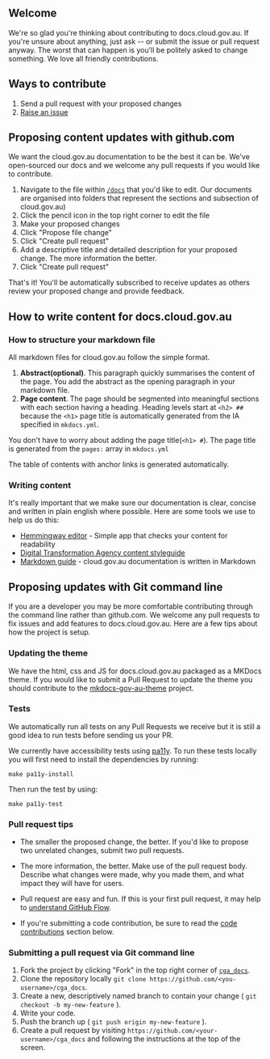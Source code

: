 ## Welcome

We're so glad you're thinking about contributing to docs.cloud.gov.au. If you're unsure about anything, just ask -- or submit the issue or pull request anyway. The worst that can happen is you'll be politely asked to change something. We love all friendly contributions.

## Ways to contribute

1. Send a pull request with your proposed changes
2. [Raise an issue](https://github.com/AusDTO/cga_docs/issues)

## Proposing content updates with github.com

We want the cloud.gov.au documentation to be the best it can be. We've open-sourced our docs and we welcome any pull requests if you would like to contribute.

1. Navigate to the file within [`/docs`](https://github.com/AusDTO/cga_docs/tree/master/docs) that you'd like to edit. Our documents are organised into folders that represent the sections and subsection of cloud.gov.au)
2. Click the pencil icon in the top right corner to edit the file
3. Make your proposed changes
4. Click "Propose file change"
5. Click "Create pull request"
6. Add a descriptive title and detailed description for your proposed change. The more information the better.
7. Click "Create pull request"

That's it! You'll be automatically subscribed to receive updates as others review your proposed change and provide feedback.

## How to write content for docs.cloud.gov.au

### How to structure your markdown file

All markdown files for cloud.gov.au follow the simple format.

1. **Abstract(optional)**. This paragraph quickly summarises the content of the page. You add the abstract as the opening paragraph in your markdown file.
2. **Page content**. The page should be segmented into meaningful sections with each section having a heading. Heading levels start at `<h2> ##` because the `<h1>` page title is automatically generated from the IA specified in `mkdocs.yml`.

You don't have to worry about adding the page title(`<h1> #`). The page title is generated from the `pages:` array in `mkdocs.yml`

The table of contents with anchor links is generated automatically.

### Writing content

It's really important that we make sure our documentation is clear, concise and written in plain english where possible. Here are some tools we use to help us do this:

- [Hemmingway editor](http://www.hemingwayapp.com/) - Simple app that checks your content for readability
- [Digital Transformation Agency content styleguide](http://content-style-guide.apps.staging.digital.gov.au/)
- [Markdown guide](https://daringfireball.net/projects/markdown/syntax) - cloud.gov.au documentation is written in Markdown

## Proposing updates with Git command line

If you are a developer you may be more comfortable contributing through the command line rather than github.com. We welcome any pull requests to fix issues and add features to docs.cloud.gov.au. Here are a few tips about how the project is setup.

### Updating the theme

We have the html, css and JS for docs.cloud.gov.au packaged as a MKDocs theme.
If you would like to submit a Pull Request to update the theme you should contribute to the  [mkdocs-gov-au-theme](https://github.com/AusDTO/mkdocs-gov-au-theme) project.

### Tests

We automatically run all tests on any Pull Requests we receive but it is still a good idea to run tests
before sending us your PR.

We currently have accessibility tests using [pa11y](http://pa11y.org/). To run these tests locally you will first need to install the dependencies by running:

`make pa11y-install`

Then run the test by using:

`make pa11y-test`

### Pull request tips

* The smaller the proposed change, the better. If you'd like to propose two unrelated changes, submit two pull requests.

* The more information, the better. Make use of the pull request body. Describe what changes were made, why you made them, and what impact they will have for users.

* Pull request are easy and fun. If this is your first pull request, it may help to [understand GitHub Flow](https://guides.github.com/introduction/flow/).

* If you're submitting a code contribution, be sure to read the [code contributions](#code-contributions) section below.

### Submitting a pull request via Git command line

1. Fork the project by clicking "Fork" in the top right corner of [`cga_docs`](https://github.com/AusDTO/cga_docs).
2. Clone the repository locally `git clone https://github.com/<you-username>/cga_docs`.
3. Create a new, descriptively named branch to contain your change ( `git checkout -b my-new-feature` ).
4. Write your code.
5. Push the branch up ( `git push origin my-new-feature` ).
6. Create a pull request by visiting `https://github.com/<your-username>/cga_docs` and following the instructions at the top of the screen.
